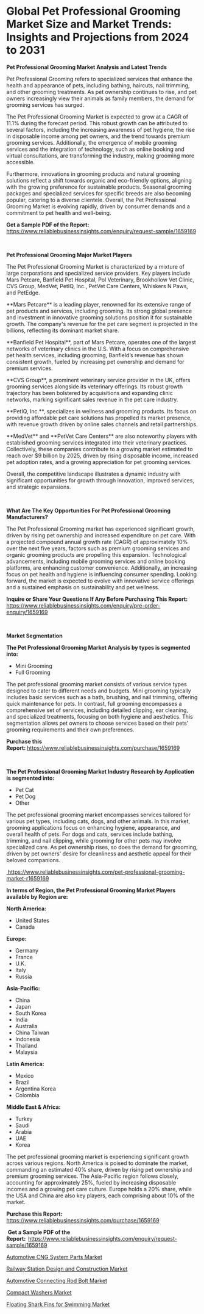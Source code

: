 <p><h1>Global Pet Professional Grooming Market Size and Market Trends: Insights and Projections from 2024 to 2031</h1></p><p><strong>Pet Professional Grooming Market Analysis and Latest Trends</strong></p>
<p><p>Pet Professional Grooming refers to specialized services that enhance the health and appearance of pets, including bathing, haircuts, nail trimming, and other grooming treatments. As pet ownership continues to rise, and pet owners increasingly view their animals as family members, the demand for grooming services has surged.</p><p>The Pet Professional Grooming Market is expected to grow at a CAGR of 11.1% during the forecast period. This robust growth can be attributed to several factors, including the increasing awareness of pet hygiene, the rise in disposable income among pet owners, and the trend towards premium grooming services. Additionally, the emergence of mobile grooming services and the integration of technology, such as online booking and virtual consultations, are transforming the industry, making grooming more accessible.</p><p>Furthermore, innovations in grooming products and natural grooming solutions reflect a shift towards organic and eco-friendly options, aligning with the growing preference for sustainable products. Seasonal grooming packages and specialized services for specific breeds are also becoming popular, catering to a diverse clientele. Overall, the Pet Professional Grooming Market is evolving rapidly, driven by consumer demands and a commitment to pet health and well-being.</p></p>
<p><strong>Get a Sample PDF of the Report:&nbsp;</strong> <a href="https://www.reliablebusinessinsights.com/enquiry/request-sample/1659169?utm_campaign=1091&utm_medium=2&utm_source=Github&utm_content=ia&utm_term=28092024&utm_id=pet-professional-grooming">https://www.reliablebusinessinsights.com/enquiry/request-sample/1659169</a></p>
<p>&nbsp;</p>
<p><strong>Pet Professional Grooming Major Market Players</strong></p>
<p><p>The Pet Professional Grooming Market is characterized by a mixture of large corporations and specialized service providers. Key players include Mars Petcare, Banfield Pet Hospital, Pol Veterinary, Brookhollow Vet Clinic, CVS Group, MedVet, PetIQ, Inc., PetVet Care Centers, Whiskers N Paws, and PetEdge.</p><p>**Mars Petcare** is a leading player, renowned for its extensive range of pet products and services, including grooming. Its strong global presence and investment in innovative grooming solutions position it for sustainable growth. The company's revenue for the pet care segment is projected in the billions, reflecting its dominant market share.</p><p>**Banfield Pet Hospital**, part of Mars Petcare, operates one of the largest networks of veterinary clinics in the U.S. With a focus on comprehensive pet health services, including grooming, Banfield’s revenue has shown consistent growth, fueled by increasing pet ownership and demand for premium services. </p><p>**CVS Group**, a prominent veterinary service provider in the UK, offers grooming services alongside its veterinary offerings. Its robust growth trajectory has been bolstered by acquisitions and expanding clinic networks, marking significant sales revenue in the pet care industry.</p><p>**PetIQ, Inc.**, specializes in wellness and grooming products. Its focus on providing affordable pet care solutions has propelled its market presence, with revenue growth driven by online sales channels and retail partnerships.</p><p>**MedVet** and **PetVet Care Centers** are also noteworthy players with established grooming services integrated into their veterinary practices. Collectively, these companies contribute to a growing market estimated to reach over $9 billion by 2025, driven by rising disposable income, increased pet adoption rates, and a growing appreciation for pet grooming services.</p><p>Overall, the competitive landscape illustrates a dynamic industry with significant opportunities for growth through innovation, improved services, and strategic expansions.</p></p>
<p>&nbsp;</p>
<p><strong>What Are The Key Opportunities For Pet Professional Grooming Manufacturers?</strong></p>
<p><p>The Pet Professional Grooming market has experienced significant growth, driven by rising pet ownership and increased expenditure on pet care. With a projected compound annual growth rate (CAGR) of approximately 10% over the next five years, factors such as premium grooming services and organic grooming products are propelling this expansion. Technological advancements, including mobile grooming services and online booking platforms, are enhancing customer convenience. Additionally, an increasing focus on pet health and hygiene is influencing consumer spending. Looking forward, the market is expected to evolve with innovative service offerings and a sustained emphasis on sustainability and pet wellness.</p></p>
<p><strong>Inquire or Share Your Questions If Any Before Purchasing This Report:</strong> <a href="https://www.reliablebusinessinsights.com/enquiry/pre-order-enquiry/1659169?utm_campaign=1091&utm_medium=2&utm_source=Github&utm_content=ia&utm_term=28092024&utm_id=pet-professional-grooming">https://www.reliablebusinessinsights.com/enquiry/pre-order-enquiry/1659169</a></p>
<p>&nbsp;</p>
<p><strong>Market Segmentation</strong></p>
<p><strong>The Pet Professional Grooming Market Analysis by types is segmented into:</strong></p>
<p><ul><li>Mini Grooming</li><li>Full Grooming</li></ul></p>
<p><p>The pet professional grooming market consists of various service types designed to cater to different needs and budgets. Mini grooming typically includes basic services such as a bath, brushing, and nail trimming, offering quick maintenance for pets. In contrast, full grooming encompasses a comprehensive set of services, including detailed clipping, ear cleaning, and specialized treatments, focusing on both hygiene and aesthetics. This segmentation allows pet owners to choose services based on their pets' grooming requirements and their own preferences.</p></p>
<p><strong>Purchase this Report:&nbsp;</strong><a href="https://www.reliablebusinessinsights.com/purchase/1659169?utm_campaign=1091&utm_medium=2&utm_source=Github&utm_content=ia&utm_term=28092024&utm_id=pet-professional-grooming">https://www.reliablebusinessinsights.com/purchase/1659169</a></p>
<p>&nbsp;</p>
<p><strong>The Pet Professional Grooming Market Industry Research by Application is segmented into:</strong></p>
<p><ul><li>Pet Cat</li><li>Pet Dog</li><li>Other</li></ul></p>
<p><p>The pet professional grooming market encompasses services tailored for various pet types, including cats, dogs, and other animals. In this market, grooming applications focus on enhancing hygiene, appearance, and overall health of pets. For dogs and cats, services include bathing, trimming, and nail clipping, while grooming for other pets may involve specialized care. As pet ownership rises, so does the demand for grooming, driven by pet owners' desire for cleanliness and aesthetic appeal for their beloved companions.</p></p>
<p><a href="https://www.reliablebusinessinsights.com/pet-professional-grooming-market-r1659169?utm_campaign=1091&utm_medium=2&utm_source=Github&utm_content=ia&utm_term=28092024&utm_id=pet-professional-grooming">&nbsp;https://www.reliablebusinessinsights.com/pet-professional-grooming-market-r1659169</a></p>
<p><strong>In terms of Region, the Pet Professional Grooming Market Players available by Region are:</strong></p>
<p>
    <p> <strong> North America: </strong>
        <ul>
            <li>United States</li>
            <li>Canada</li>
        </ul>
        </p> 
    <p> <strong> Europe: </strong>
        <ul>
            <li>Germany</li>
            <li>France</li>
            <li>U.K.</li>
            <li>Italy</li>
            <li>Russia</li>
        </ul>
        </p> 
    <p> <strong> Asia-Pacific: </strong>
        <ul>
            <li>China</li>
            <li>Japan</li>
            <li>South Korea</li>
            <li>India</li>
            <li>Australia</li>
            <li>China Taiwan</li>
            <li>Indonesia</li>
            <li>Thailand</li>
            <li>Malaysia</li>
        </ul>
        </p> 
    <p> <strong> Latin America: </strong>
        <ul>
            <li>Mexico</li>
            <li>Brazil</li>
            <li>Argentina Korea</li>
            <li>Colombia</li>
        </ul>
        </p> 
    <p> <strong> Middle East & Africa: </strong>
        <ul>
            <li>Turkey</li>
            <li>Saudi</li>
            <li>Arabia</li>
            <li>UAE</li>
            <li>Korea</li>
        </ul>
    </p>
    </p>
<p><p>The pet professional grooming market is experiencing significant growth across various regions. North America is poised to dominate the market, commanding an estimated 40% share, driven by rising pet ownership and premium grooming services. The Asia-Pacific region follows closely, accounting for approximately 25%, fueled by increasing disposable incomes and a growing pet care culture. Europe holds a 20% share, while the USA and China are also key players, each comprising about 10% of the market.</p></p>
<p><strong>Purchase this Report: </strong><a href="https://www.reliablebusinessinsights.com/purchase/1659169?utm_campaign=1091&utm_medium=2&utm_source=Github&utm_content=ia&utm_term=28092024&utm_id=pet-professional-grooming">https://www.reliablebusinessinsights.com/purchase/1659169</a></p>
<p>&nbsp;<strong>Get a Sample PDF of the Report:&nbsp;&nbsp;</strong><a href="https://www.reliablebusinessinsights.com/enquiry/request-sample/1659169?utm_campaign=1091&utm_medium=2&utm_source=Github&utm_content=ia&utm_term=28092024&utm_id=pet-professional-grooming">https://www.reliablebusinessinsights.com/enquiry/request-sample/1659169</a></p>
<p><strong></strong></p>
<p><p><a href="https://issuu.com/reportprime-2/docs/automotive-cng-system-parts-market-_727ca9427ba9c7?utm_campaign=1091&utm_medium=2&utm_source=Github&utm_content=ia&utm_term=28092024&utm_id=pet-professional-grooming">Automotive CNG System Parts Market</a></p><p><a href="https://github.com/HACHEMALEX/Market-Research-Report-List-1/blob/main/railway-station-design-and-construction-market.md?utm_campaign=1091&utm_medium=2&utm_source=Github&utm_content=ia&utm_term=28092024&utm_id=pet-professional-grooming">Railway Station Design and Construction Market</a></p><p><a href="https://issuu.com/reportprime-2/docs/automotive-connecting-rod-bolt-mark_c1f16bfd36a70a?utm_campaign=1091&utm_medium=2&utm_source=Github&utm_content=ia&utm_term=28092024&utm_id=pet-professional-grooming">Automotive Connecting Rod Bolt Market</a></p><p><a href="https://www.linkedin.com/pulse/future-insights-compact-washers-market-trends-regional-analysis-botsc?utm_campaign=1091&utm_medium=2&utm_source=Github&utm_content=ia&utm_term=28092024&utm_id=pet-professional-grooming">Compact Washers Market</a></p><p><a href="https://github.com/ClaraRSutton/Market-Research-Report-List-1/blob/main/floating-shark-fins-for-swimming-market.md?utm_campaign=1091&utm_medium=2&utm_source=Github&utm_content=ia&utm_term=28092024&utm_id=pet-professional-grooming">Floating Shark Fins for Swimming Market</a></p></p>